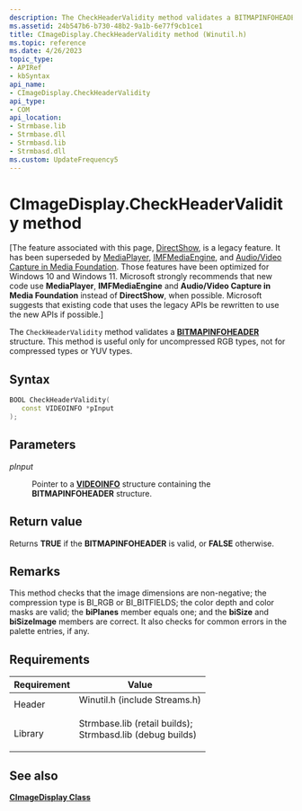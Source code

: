 ```yaml
---
description: The CheckHeaderValidity method validates a BITMAPINFOHEADER structure. This method is useful only for uncompressed RGB types, not for compressed types or YUV types.
ms.assetid: 24b547b6-b730-48b2-9a1b-6e77f9cb1ce1
title: CImageDisplay.CheckHeaderValidity method (Winutil.h)
ms.topic: reference
ms.date: 4/26/2023
topic_type: 
- APIRef
- kbSyntax
api_name: 
- CImageDisplay.CheckHeaderValidity
api_type: 
- COM
api_location: 
- Strmbase.lib
- Strmbase.dll
- Strmbasd.lib
- Strmbasd.dll
ms.custom: UpdateFrequency5
---
```


# CImageDisplay.CheckHeaderValidity method

\[The feature associated with this page, [DirectShow](/windows/win32/directshow/directshow), is a legacy feature. It has been superseded by [MediaPlayer](/uwp/api/Windows.Media.Playback.MediaPlayer), [IMFMediaEngine](/windows/win32/api/mfmediaengine/nn-mfmediaengine-imfmediaengine), and [Audio/Video Capture in Media Foundation](windows/win32/medfound/audio-video-capture-in-media-foundation). Those features have been optimized for Windows 10 and Windows 11. Microsoft strongly recommends that new code use **MediaPlayer**, **IMFMediaEngine** and **Audio/Video Capture in Media Foundation** instead of **DirectShow**, when possible. Microsoft suggests that existing code that uses the legacy APIs be rewritten to use the new APIs if possible.\]

The `CheckHeaderValidity` method validates a [**BITMAPINFOHEADER**](/windows/win32/api/wingdi/ns-wingdi-bitmapinfoheader) structure. This method is useful only for uncompressed RGB types, not for compressed types or YUV types.

## Syntax


```C++
BOOL CheckHeaderValidity(
   const VIDEOINFO *pInput
);
```



## Parameters

<dl> <dt>

*pInput* 
</dt> <dd>

Pointer to a [**VIDEOINFO**](/previous-versions/windows/desktop/api/amvideo/ns-amvideo-videoinfo) structure containing the **BITMAPINFOHEADER** structure.

</dd> </dl>

## Return value

Returns **TRUE** if the **BITMAPINFOHEADER** is valid, or **FALSE** otherwise.

## Remarks

This method checks that the image dimensions are non-negative; the compression type is BI\_RGB or BI\_BITFIELDS; the color depth and color masks are valid; the **biPlanes** member equals one; and the **biSize** and **biSizeImage** members are correct. It also checks for common errors in the palette entries, if any.

## Requirements



| Requirement | Value |
|--------------------|--------------------------------------------------------------------------------------------------------------------------------------------------------------------------------------------|
| Header<br/>  | <dl> <dt>Winutil.h (include Streams.h)</dt> </dl>                                                                                   |
| Library<br/> | <dl> <dt>Strmbase.lib (retail builds); </dt> <dt>Strmbasd.lib (debug builds)</dt> </dl> |



## See also

<dl> <dt>

[**CImageDisplay Class**](cimagedisplay.md)
</dt> </dl>

 

 




